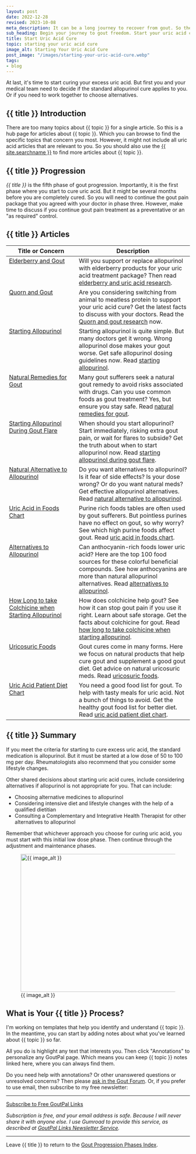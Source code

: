 ```yaml
---
layout: post
date: 2022-12-28
revised: 2023-10-08
meta_description: It can be a long journey to recover from gout. So the sooner you start, the quicker you're cured. Learn how to start your uric acid cure today.
sub_heading: Begin your journey to gout freedom. Start your uric acid cure.
title: Start Uric Acid Cure
topic: starting your uric acid cure
image_alt: Starting Your Uric Acid Cure
post_image: "/images/starting-your-uric-acid-cure.webp"
tags:
- blog
---
```

<p>At last, it's time to start curing your excess uric acid. But first you and your medical team need to decide if the standard allopurinol cure applies to you. Or if you need to work together to choose alternatives.</p>
<h2 id="intro">{{ title }} Introduction</h2>
<p>There are too many topics about {{ topic }} for a single article. So this is a hub page for articles about {{ topic }}. Which you can browse to find the specific topics that concern you most. However, it might not include all uric acid articles that are relevant to you. So you should also use the <a href="{{ site.searchurl }}">{{ site.searchname }}</a> to find more articles about {{ topic }}.</p>
<h2 id="progress">{{ title }} Progression</h2>
<p><em>{{ title }}</em> is the fifth phase of gout progression. Importantly, it is the first phase where you start to cure uric acid. But it might be several months before you are completely cured. So you will need to continue the gout pain package that you agreed with your doctor in phase three. However, make time to discuss if you continue gout pain treatment as a preventative or an "as required" control.</p>
<h2 id="facts">{{ title }} Articles</h2>
<table style="width: 100%;" id="article-list">
    <thead>
        <tr>
            <th style="width: 38%;">Title or Concern</th>
            <th style="width: 62%;">Description</th>
        </tr>
    </thead>
    <tbody style="vertical-align:top;">
        <tr id="elderberry">
            <td><a href="https://goutpal.info/blog/elderberries-uric-acid-research/">Elderberry and Gout</a></td>
            <td>Will you support or replace allopurinol with elderberry products for your uric acid treatment package? Then read <a href="https://goutpal.info/blog/elderberries-uric-acid-research/">elderberry and uric acid research</a>.</td>
        </tr>
        <tr id="quorn">
            <td><a href="https://goutpal.info/blog/quorn-and-gout-research/">Quorn and Gout</a></td>
            <td>Are you considering switching from animal to meatless protein to support your uric acid cure? Get the latest facts to discuss with your doctors. Read the <a href="https://goutpal.info/blog/quorn-and-gout-research/">Quorn and gout research</a> now.</td>
        </tr>
        <tr id="start">
            <td><a href="/gout-treatment/avoid-gout/allopurinol/allopurinol-dosing/">Starting Allopurinol</a></td>
            <td>Starting allopurinol is quite simple. But many doctors get it wrong. Wrong allopurinol dose makes your gout worse. Get safe allopurinol dosing guidelines now. Read <a href="/gout-treatment/avoid-gout/allopurinol/allopurinol-dosing/">starting allopurinol</a>.</td>
        </tr>
        <tr id="natural">
            <td><a href="/gout-treatment/gout-remedy/">Natural Remedies for Gout</a></td>
            <td>Many gout sufferers seek a natural gout remedy to avoid risks associated with drugs. Can you use common foods as gout treatment? Yes, but ensure you stay safe. Read <a href="/gout-treatment/gout-remedy/">natural remedies for gout</a>.</td>
        </tr>
        <tr id="during">
            <td><a href="/4853/start-allopurinol-quickly-but-carefully/">Starting Allopurinol During Gout Flare</a></td>
            <td>When should you start allopurinol? Start immediately, risking extra gout pain, or wait for flares to subside? Get the truth about when to start allopurinol now. Read <a href="/4853/start-allopurinol-quickly-but-carefully/">starting allopurinol during gout flare</a>.</td>
        </tr>
        <tr id="nat-allo">
            <td><a href="/2763/allopurinol-alternatives/">Natural Alternative to Allopurinol</a></td>
            <td>Do you want alternatives to allopurinol? Is it fear of side effects? Is your dose wrong? Or do you want natural meds? Get effective allopurinol alternatives. Read <a href="/2763/allopurinol-alternatives/">natural alternative to allopurinol</a>.</td>
        </tr>
        <tr id="food">
            <td><a href="/gout-diet/purine-rich-foods/">Uric Acid in Foods Chart</a></td>
            <td>Purine rich foods tables are often used by gout sufferers. But pointless purines have no effect on gout, so why worry? See which high purine foods affect gout. Read <a href="/gout-diet/purine-rich-foods/">uric acid in foods chart</a>.</td>
        </tr>
        <tr id="alt">
            <td><a href="/blog/anthocyanins-natural-allopurinol-alternatives/">Alternatives to Allopurinol</a></td>
            <td>Can anthocyanin-rich foods lower uric acid? Here are the top 100 food sources for these colorful beneficial compounds. See how anthocyanins are more than natural allopurinol alternatives. Read <a href="/blog/anthocyanins-natural-allopurinol-alternatives/">alternatives to allopurinol</a>.</td>
        </tr>
        <tr id="colch">
            <td><a href="/gout-treatment/gout-cure/colchicine/colchicine-for-gout/">How Long to take Colchicine when Starting Allopurinol</a></td>
            <td>How does colchicine help gout? See how it can stop gout pain if you use it right. Learn about safe storage. Get the facts about colchicine for gout. Read <a href="/gout-treatment/gout-cure/colchicine/colchicine-for-gout/">how long to take colchicine when starting allopurinol</a>.</td>
        </tr>
        <tr id="uricosuric">
            <td><a href="/2724/gout-cures-natural-uricosuric-agents/">Uricosuric Foods</a></td>
            <td>Gout cures come in many forms. Here we focus on natural products that help cure gout and supplement a good gout diet. Get advice on natural uricosuric meds. Read <a href="/2724/gout-cures-natural-uricosuric-agents/">uricosuric foods</a>.</td>
        </tr>
        <tr id="diet">
            <td><a href="/gout-food/gout-food-list/">Uric Acid Patient Diet Chart</a></td>
            <td>You need a good food list for gout. To help with tasty meals for uric acid. Not a bunch of things to avoid. Get the healthy gout food list for better diet. Read <a href="/gout-food/gout-food-list/">uric acid patient diet chart</a>.</td>
        </tr>
    </tbody>
</table>
<h2 id="summary">{{ title }} Summary</h2>
<p>If you meet the criteria for starting to cure excess uric acid, the standard medication is allopurinol. But it must be started at a low dose of 50 to 100 mg per day. Rheumatologists also recommend that you consider some lifestyle changes.</p>
<p>Other shared decisions about starting uric acid cures, include considering alternatives if allopurinol is not appropriate for you. That can include:</p>
<ul>
<li>Choosing alternative medicines to allopurinol</li>
<li>Considering intensive diet and lifestyle changes with the help of a qualified dietitian</li>
<li>Consulting a Complementary and Integrative Health Therapist for other alternatives to allopurinol</li>
</ul>
<p>Remember that whichever approach you choose for curing uric acid, you must start with this initial low dose phase. Then continue through the adjustment and maintenance phases.</p>
<figure id="image" class="inner">
<img src="{{ post_image }}" alt="{{ image_alt }}"  width="610" height="377">
  <figcaption>{{ image_alt }}</figcaption>
</figure>
<h2 id="next">What is Your {{ title }} Process?</h2>
I'm working on templates that help you identify and understand {{ topic }}. In the meantime, you can start by adding notes about what you've learned about {{ topic }} so far.

All you do is highlight any text that interests you. Then click "Annotations" to personalize any GoutPal page. Which means you can keep {{ topic }} notes linked here, where you can always find them.

Do you need help with annotations? Or other unanswered questions or unresolved concerns? Then please <a href="https://links.goutpal.com/p/goutpal-links-gout-discussions?a=888958067">ask in the Gout Forum</a>. Or, if you prefer to use email, then subscribe to my free newsletter:
<hr><a class="gumroad-button" href="https://links.goutpal.com/l/wqmwjs?a=888958067&wanted=true&price=0" data-gumroad-single-product="true" target="_blank">Subscribe to Free GoutPal Links <span class="gumroad-button-logo"></span></a>
<p><i>Subscription is free, and your email address is safe. Because I will never share it with anyone else. I use Gumroad to provide this service, as described at <a href="https://goutpal.com/blog/goutpal-notifications/">GoutPal Links Newsletter Service</a>.</i></p><hr>
Leave {{ title }} to return to the <a href="/blog/gout-progression/">Gout Progression Phases Index</a>.
